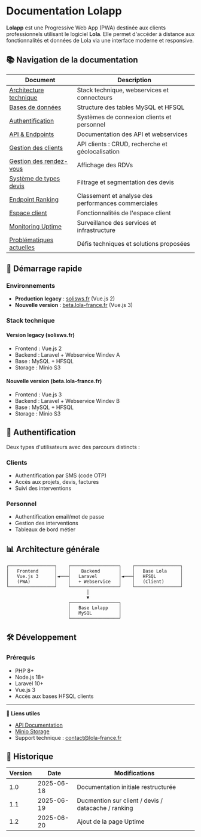 # Documentation Lolapp

**Lolapp** est une Progressive Web App (PWA) destinée aux clients professionnels utilisant le logiciel **Lola**. Elle permet d'accéder à distance aux fonctionnalités et données de Lola via une interface moderne et responsive.

## 📚 Navigation de la documentation

| Document | Description |
|----------|-------------|
| [Architecture technique](./architecture.md) | Stack technique, webservices et connecteurs |
| [Bases de données](./databases.md) | Structure des tables MySQL et HFSQL |
| [Authentification](./authentication.md) | Systèmes de connexion clients et personnel |
| [API & Endpoints](./api.md) | Documentation des API et webservices |
| [Gestion des clients](./clients.md) | API clients : CRUD, recherche et géolocalisation |
| [Gestion des rendez-vous](./rdvs.md) | Affichage des RDVs |
| [Système de types devis](./devis-types.md) | Filtrage et segmentation des devis |
| [Endpoint Ranking](./ranking.md) | Classement et analyse des performances commerciales |
| [Espace client](./client-space.md) | Fonctionnalités de l'espace client |
| [Monitoring Uptime](./uptime.md) | Surveillance des services et infrastructure |
| [Problématiques actuelles](./issues.md) | Défis techniques et solutions proposées |

## 🚀 Démarrage rapide

### Environnements

- **Production legacy** : [solisws.fr](https://solisws.fr) (Vue.js 2)
- **Nouvelle version** : [beta.lola-france.fr](https://beta.lola-france.fr) (Vue.js 3)

### Stack technique

#### Version legacy (solisws.fr)
- Frontend : Vue.js 2
- Backend : Laravel + Webservice Windev A
- Base : MySQL + HFSQL
- Storage : Minio S3

#### Nouvelle version (beta.lola-france.fr)
- Frontend : Vue.js 3
- Backend : Laravel + Webservice Windev B
- Base : MySQL + HFSQL
- Storage : Minio S3

## 🔑 Authentification

Deux types d'utilisateurs avec des parcours distincts :

### Clients
- Authentification par SMS (code OTP)
- Accès aux projets, devis, factures
- Suivi des interventions

### Personnel
- Authentification email/mot de passe
- Gestion des interventions
- Tableaux de bord métier

## 📊 Architecture générale

```
┌─────────────────┐    ┌──────────────────┐    ┌─────────────────┐
│   Frontend      │    │    Backend       │    │   Base Lola     │
│   Vue.js 3      │◄───┤   Laravel        │◄───┤   HFSQL         │
│   (PWA)         │    │   + Webservice   │    │   (Client)      │
└─────────────────┘    └──────────────────┘    └─────────────────┘
                              │
                              ▼
                       ┌──────────────────┐
                       │   Base Lolapp    │
                       │   MySQL          │
                       └──────────────────┘
```

## 🛠️ Développement

### Prérequis
- PHP 8+
- Node.js 18+
- Laravel 10+
- Vue.js 3
- Accès aux bases HFSQL clients

---

**🔗 Liens utiles**
- [API Documentation](https://api.lola-france.fr/docs/api)
- [Minio Storage](https://minio.solisws.fr)
- Support technique : [contact@lola-france.fr](mailto:contact@lola-france.fr)

## 📝 Historique

| Version | Date | Modifications |
|---------|------|---------------|
| 1.0 | 2025-06-18 | Documentation initiale restructurée |
| 1.1 | 2025-06-19 | Ducmention sur client / devis / datacache / ranking |
| 1.2 | 2025-06-20 | Ajout de la page Uptime |
